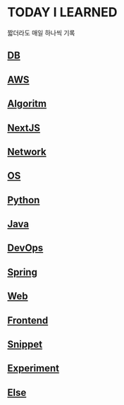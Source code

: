 # TODAY I LEARNED

짧더라도 매일 하나씩 기록

## [DB](/subjects/DB.md)

## [AWS](/subjects/AWS.md)

## [Algoritm](/subjects/Algorithm.md)

## [NextJS](/subjects/NextJS.md)

## [Network](/subjects/Network.md)

## [OS](/subjects/OS.md)

## [Python](/subjects/Python.md)

## [Java](/subjects/Java.md)

## [DevOps](/subjects/Devops.md)

## [Spring](/subjects/Spring.md)

## [Web](/subjects/Web.md)

## [Frontend](/subjects/Frontend.md)

## [Snippet](/subjects/Snippet.md)

## [Experiment](/subjects/Experiment.md)

## [Else](/subjects/Else.md)
